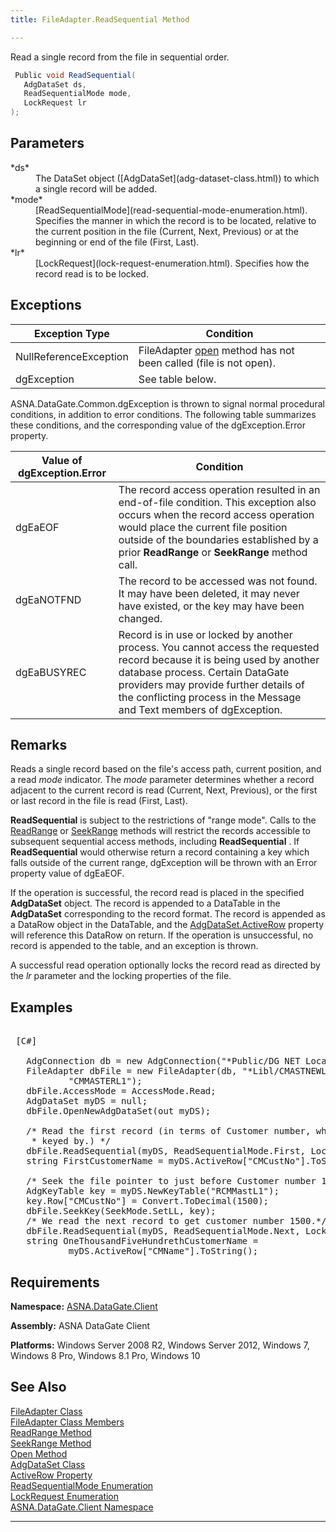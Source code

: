 ```yaml
---
title: FileAdapter.ReadSequential Method

---
```


Read a single record from the file in sequential order.

```cs
 Public void ReadSequential(
   AdgDataSet ds,
   ReadSequentialMode mode,
   LockRequest lr
);
```

## Parameters

<dl>
        <dt>
 *ds* 
        </dt>
        <dd>The DataSet object ([AdgDataSet](adg-dataset-class.html)) to which a 
						single record will be added. </dd>
        <dt>
 *mode* 
        </dt>
        <dd>[ReadSequentialMode](read-sequential-mode-enumeration.html).  
								Specifies the manner in which the record is to be located, relative to the 
								current position in the file (Current, Next, Previous) or at the beginning or 
								end of the file (First, Last). </dd>
        <dt>
 *lr* 
        </dt>
        <dd>[LockRequest](lock-request-enumeration.html).  Specifies how 
										the record read is to be locked.
									</dd>
</dl>

## Exceptions



| Exception Type | Condition |
| ---- | ---- |
| NullReferenceException | FileAdapter [open](file-adapter-class-open-method.html) method has not been called (file is not open). |
| dgException | See table below. |



ASNA.DataGate.Common.dgException is thrown to signal normal procedural conditions, in addition to error conditions. The following table summarizes these conditions, and the corresponding value of the dgException.Error property.
<br />



| Value of dgException.Error | Condition |
| ---- | ---- |
| dgEaEOF | The record access operation resulted in an end-of-file condition. This exception also occurs when the record access operation would place the current file position outside of the boundaries established by a prior **ReadRange** or **SeekRange** method call. |
| dgEaNOTFND | The record to be accessed was not found. It may have been deleted, it may never have existed, or the key may have been changed. |
| dgEaBUSYREC | Record is in use or locked by another process. You cannot access the requested record because it is being used by another database process. Certain DataGate providers may provide further details of the conflicting process in the Message and Text members of dgException. |



## Remarks

Reads a single record based on the file's access path, current position, and a read *mode* indicator. The *mode* parameter determines whether a record adjacent to the current record is read (Current, Next, Previous), or the first or last record in the file is read (First, Last). 

**ReadSequential** is subject to the restrictions of "range mode". Calls to the [ReadRange](file-adapter-class-read-range-method.html) or [SeekRange](file-adapter-class-seek-range-method.html) methods will restrict the records accessible to subsequent sequential access methods, including **ReadSequential** . If **ReadSequential** would otherwise return a record containing a key which falls outside of the current range, dgException will be thrown with an Error property value of dgEaEOF.

If the operation is successful, the record read is placed in the specified **AdgDataSet** object. The record is appended to a DataTable in the **AdgDataSet** corresponding to the record format. The record is appended as a DataRow object in the DataTable, and the [AdgDataSet.ActiveRow](adg-dataset-class-active-row-property.html) property will reference this DataRow on return. If the operation is unsuccessful, no record is appended to the table, and an exception is thrown.

A successful read operation optionally locks the record read as directed by the *lr* parameter and the locking properties of the file. 
## Examples

<pre>
        <span class="lang">
 [C#] 
        </span>
   AdgConnection db = new AdgConnection("*Public/DG NET Local");
   FileAdapter dbFile = new FileAdapter(db, "*Libl/CMASTNEWL1",
           "CMMASTERL1");
   dbFile.AccessMode = AccessMode.Read;
   AdgDataSet myDS = null;
   dbFile.OpenNewAdgDataSet(out myDS);

   /* Read the first record (in terms of Customer number, which CMASTNEWL1 is
    * keyed by.) */
   dbFile.ReadSequential(myDS, ReadSequentialMode.First, LockRequest.Default);
   string FirstCustomerName = myDS.ActiveRow["CMCustNo"].ToString();

   /* Seek the file pointer to just before Customer number 1500. */
   AdgKeyTable key = myDS.NewKeyTable("RCMMastL1");
   key.Row["CMCustNo"] = Convert.ToDecimal(1500);
   dbFile.SeekKey(SeekMode.SetLL, key);
   /* We read the next record to get customer number 1500.*/
   dbFile.ReadSequential(myDS, ReadSequentialMode.Next, LockRequest.Default);
   string OneThousandFiveHundrethCustomerName =
           myDS.ActiveRow["CMName"].ToString();</pre>

## Requirements

**Namespace:** [ASNA.DataGate.Client](datagate-client-namespace.html) 

**Assembly:** ASNA DataGate Client

**Platforms:** Windows Server 2008 R2, Windows Server 2012, Windows 7, Windows 8 Pro, Windows 8.1 Pro, Windows 10
## See Also


[FileAdapter Class](file-adapter-class.html)
      <br />
[FileAdapter Class Members](file-adapter-members.html)
      <br />
[ReadRange Method](file-adapter-class-read-range-method.html)
      <br />
[SeekRange Method](file-adapter-class-seek-range-method.html)
      <br />
[Open Method](file-adapter-class-open-method.html)
      <br />
[AdgDataSet Class](adg-dataset-class.html)
      <br />
[ActiveRow Property](adg-dataset-class-active-row-property.html)
      <br />
[ReadSequentialMode Enumeration](read-sequential-mode-enumeration.html)
      <br />
[LockRequest Enumeration](lock-request-enumeration.html)
      <br />
[ASNA.DataGate.Client Namespace](datagate-client-namespace.html)

---

